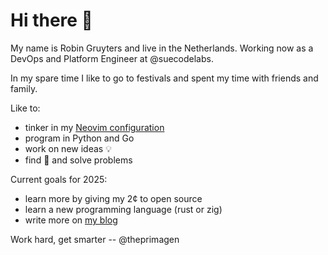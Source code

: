 # Hi there 👋

My name is Robin Gruyters and live in the Netherlands. Working now as a DevOps and Platform Engineer at @suecodelabs.

In my spare time I like to go to festivals and spent my time with friends and family.

Like to:

- tinker in my [Neovim configuration](https://github.com/cmdrrobin/nvim)
- program in Python and Go
- work on new ideas 💡
- find 🐛 and solve problems

Current goals for 2025:

- learn more by giving my 2¢ to open source
- learn a new programming language (rust or zig)
- write more on [my blog](https://nieuweavonturenvan.nl)

Work hard, get smarter -- @theprimagen
